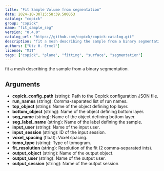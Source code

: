 ```yaml
---
title: "Fit Sample Volume from segmentation"
date: 2024-10-30T15:58:39.500053
catalog: "copick"
group: "copick"
name: "fit_sample_seg"
version: "0.4.0"
catalog_url: "https://github.com/copick/copick-catalog.git"
description: "fit a mesh describing the sample from a binary segmentation."
authors: ["Utz H. Ermel"]
license: "MIT"
tags: ["copick", "plane", "fitting", "surface", "segmentation"]
---
```


fit a mesh describing the sample from a binary segmentation.

## Arguments

- **copick_config_path** (string): Path to the Copick configuration JSON file.
- **run_names** (string): Comma-separated list of run names.
- **top_object** (string): Name of the object defining top layer.
- **bottom_object** (string): Name of the object defining bottom layer.
- **seg_name** (string): Name of the object defining bottom layer.
- **seg_label_name** (string): Name of the label defining the sample.
- **input_user** (string): Name of the input user.
- **input_session** (string): ID of the input session.
- **voxel_spacing** (float): Voxel spacing.
- **tomo_type** (string): Type of tomogram.
- **fit_resolution** (string): Resolution of the fit (2 comma-separated ints).
- **output_object** (string): Name of the output object.
- **output_user** (string): Name of the output user.
- **output_session** (string): Name of the output session.

